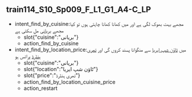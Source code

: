 ## train114_S10_Sp009_F_L1_G1_A4-C_LP
* intent_find_by_cuisine:مجھے بہت بھوک لگی ہے اور میں کھانا کھانا چاہتی ہوں تو کیا مجھے [بریانی](cuisine) مل سکتی ہے
	- slot{"cuisine":"بریانی"}
	- action_find_by_cuisine
* intent_find_by_location_price:میں [ٹاؤن شپ ایریا](location) سے منگوانا پسند کروں گی اور [تھری ہنڈرڈ](price) پرائس ہو
	- slot{"cuisine":"بریانی"}
	- slot{"location":"ٹاؤن شپ ایریا"}
	- slot{"price":"تھری ہنڈرڈ"}
	- action_find_by_location_cuisine_price
	- action_restart